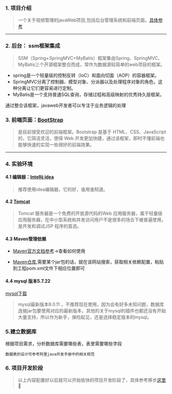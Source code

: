 
### 1. 项目介绍
> 一个关于视频管理的javaWeb项目,包括后台管理系统和前端页面。[具体参考](https://github.com/XiMingJun/videoManager/blob/master/resource/%E9%A1%B9%E7%9B%AE%E5%8A%9F%E8%83%BD%E4%BB%8B%E7%BB%8D.md)

---

### 2. 后台： ssm框架集成
> SSM（Spring+SpringMVC+MyBatis）框架集由Spring、SpringMVC、MyBatis三个开源框架整合而成，常作为数据源较简单的web项目的框架。

- spring是一个轻量级的控制反转（IoC）和面向切面（AOP）的容器框架。
- SpringMVC分离了控制器、模型对象、分派器以及处理程序对象的角色，这种分离让它们更容易进行定制。
- MyBatis是一个支持普通SQL查询，存储过程和高级映射的优秀持久层框架。

通过整合该框架，javaweb开发者可以专注于业务逻辑的处理
### 3. 前端页面：[BootStrap](http://www.bootcss.com/)

> 是目前很受欢迎的前端框架。Bootstrap 是基于 HTML、CSS、JavaScript 的，它简洁灵活，使得 Web 开发更加快捷，通过该框架，即时不懂前端也能够快速的实现一些很好的前端效果。

---

### 4. 实验环境
#### 4.1 编辑器：[Intellij idea](https://www.jetbrains.com/idea/)

> 推荐使用idea编辑器，它的好，谁用谁知道。

#### 4.2 [Tomcat](http://tomcat.apache.org/download-70.cgi)

> Tomcat 服务器是一个免费的开放源代码的Web 应用服务器，属于轻量级应用服务器，在中小型系统和并发访问用户不是很多的场合下被普遍使用，是开发和调试JSP 程序的首选。

#### 4.3 Maven管理依赖
-  [Maven官方文档参考](https://maven.apache.org/)->查看如何使用

- [Maven仓库](http://mvnrepository.com/),需要某个jar包的话，就在该网站搜索，获取相关依赖配置，粘贴到工程pom.xml文件下相应位置即可

#### 4.4 mysql 版本5.7.22
[mysql下载](https://dev.mysql.com/downloads/mysql/)
> mysql最新版本8.0.11 ，不推荐现在使用，因为会有好多未知问题，数据库连接jar包要使用对应的最新版本，其他的关于mysql的插件也都还没有开始大量支持，所以作为新手，保险起见，还是选择稳定版本的mysql。

### 5.建立数据库
根据项目需求，分析数据库需要哪些表，表里需要哪些字段

    数据表的设计可参考阿里java开发手册中的相关规范
### 6. 项目开发阶段
> 以上内容配置好以后就可以开始愉快的项目开发阶段了，具体参考移步[这里]()🙂



